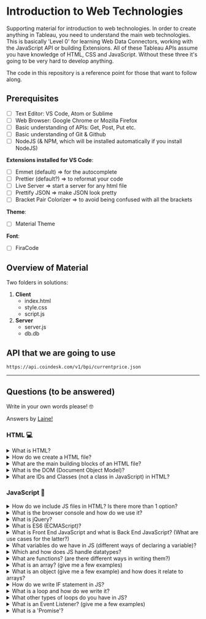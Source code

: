 # **Introduction to Web Technologies**

Supporting material for introduction to web technologies. In order to create anything in Tableau, you need to understand the main web technologies. This is basically 'Level 0' for learning Web Data Connectors, working with the JavaScript API or building Extensions. All of these Tableau APIs assume you have knowledge of HTML, CSS and JavaScript. Without these three it's going to be very hard to develop anything.

The code in this repository is a reference point for those that want to follow along.

## **Prerequisites**

- [ ] Text Editor: VS Code, Atom or Sublime
- [ ] Web Browser: Google Chrome or Mozilla Firefox
- [ ] Basic understanding of APIs: Get, Post, Put etc.
- [ ] Basic understanding of Git & Github
- [ ] NodeJS (& NPM, which will be installed automatically if you install NodeJS)

**Extensions installed for VS Code**:

- [ ] Emmet (default) => for the autocomplete
- [ ] Prettier (default?) => to reformat your code
- [ ] Live Server => start a server for any html file
- [ ] Prettify JSON => make JSON look pretty
- [ ] Bracket Pair Colorizer => to avoid being confused with all the brackets

**Theme**:

- [ ] Material Theme

**Font**:

- [ ] FiraCode

## Overview of Material

Two folders in solutions:

1. **Client**
   - index.html
   - style.css
   - script.js
2. **Server**
   - server.js
   - db.db

## API that we are going to use

```
https://api.coindesk.com/v1/bpi/currentprice.json

```

---

## Questions (to be answered)

Write in your own words please! 🤓

Answers by [Laine!](https://lifeinthefastlaine.home.blog)

### **HTML** 💻

<details>
<summary>What is HTML?</summary>

- It is a language that we use to design a webpage. It is a way to format and annotate a text file.
- Stands for Hyper Text Markup Language

  </details>

  <details>

<summary>How do we create a HTML file?</summary>
-	Put .html
  </details>
  <details>
<summary>What are the main building blocks of an HTML file?</summary>

- You need a pair of tags for each element/part of the file.
- The main tags you need are <html>, <head>,<body>
  </details>

<details>
<summary>What is the DOM (Document Object Model)?</summary>
* Document Object Model
* It's kind of like the metadata of a dataset, but for objects. Objects in this case would be the html or XML file. It's like the metadata, because it represents the different parts/tags of the html or XML file. This is useful, because it allows other programming languages to manipulate the object, such as Javascript.
</details>
<details>
<summary>What are IDs and Classes (not a class in JavaScript) in HTML?</summary>
- You can use this within the Style tag.
- Class:
- Has a full stop in front of it.
- Can be applied to multiple elements in your object file.
- ID's:
- Have a hashtag in front of it.
- that you can only apply to one specific elements in your html file.
</details>

### **JavaScript** 🚀

<details>
<summary>How do we include JS files in HTML? Is there more than 1 option?</summary>
-	2 ways to do this: via file or via writing the script inside the HTML code.
-	Via file: Put script tag with the src attribute pointing to the name of the file e.g.

<script type="text/javascript" src="jsfile.js"></script>

- Script inside code e.g.

<script type="text/javascript">
-	// your JavaScript
-	</script>

</details>
<details>
<summary>What is the browser console and how do we use it?</summary>
-	It is a way of seeing what is happening in the background of a webpage. It can help you to diagnose JavaScript errors, you can also see logged messages so you know if a part of your JS script worked or not.
-	Can access it through developer tools from your browser.
</details>
<details>
<summary>What is jQuery?</summary>
-	It is a type of JavaScript library that allows you to write JS shorthand.  - a library is a package or a JS file that contains loads of functions that we can call on to execute a certain action.
-	It's used as a connector between the HTML DOM and the JS code.
-	You can use jQuery using the $ sign.
-	(Resources: https://jquery.com/)
</details>
<details>
<summary>What is ES6 (ECMAScript)?</summary>
-	ECMA script is a way of standardising a language. JS is one way to implement that. ES6 is the 6th edition.
</details>
<details>
<summary>What is Front End JavaScript and what is Back End JavaScript? (What are use cases for the latter?)</summary>
-	Front End:
"	"Client Side": You control what people see in the browser
-	Back End:
"	"Server Side": You control how the site works. For this, you need a server, an application and a database. Back end code will link the information from the data base to what we see on the browser.
"	You can use back end JS to provide RESTful API's
"	Use Cases include handling page requests, transferring data in a fast and smooth way,
"	Libraries that often used include Node.js, Express (which I've seen before with the web data connector).
</details>
<details>
<summary>What variables do we have in JS (different ways of declaring a variable)?</summary>
</details>
<details>
<summary>Which and how does JS handle datatypes?</summary>
-	Number, strings, Booleans, arrays (square brackets and comma separators) and objects (which can contain multiple bits of information using curly brackets and comma separated).
-	Same variable can be used to hold different data types at one time and if changed, the data type will change automatically as well.
</details>
<details>
<summary>What are functions? (are there different ways in writing them?)</summary>
-	Functions are a set of instructions that we be re-used in your code.
-	Functions need to be set and then invoked (called on).
-	How can we write them?:
"	"Function" keyword, name, parenthesis. The code to be executed is then written in curly brackets after.
E.g.
"	 function name (a,b) { return a + b}

you can then call on that function

var x = name(6,8)

this return you 6+8 = 14

To return the result of that function, use brackets.

- Different ways of writing them:
  " Function Declaration: Use keyword "function" e.g. function name (parameters) {code}
  " Function Expressions (lets you define a names or anonymous function): e.g let name = function (parameters) {code}
  " Arrow Function: e.g. let name =( parameters) => {code}

</details>
<details>
<summary>What is an array? (give me a few examples)</summary>
-	Arrays hold more than one value at the same time. It can hold lists.
-	E.g. var fruits = ["apple","banana", "grapes"]
-	E.g. var fruits = new Array("apple","banana","grapes")

</details>
<details>
<summary>What is an object (give me a few example) and how does it relate to arrays?</summary>
-	Objects contain properties and methods. You can store lots of data within an object, and you can get information from it using properties. E.g var fruit = "apple"
-	Objects can store single data types; it can be a variable with multiple values e.g var fruit = {type: "apple", colour: "red"} - these are called "name:value" pairs
-	Arrays are a certain type of object.

Properties
You can call on the properties of an object using objectname.propertyname e.g. fruit.type or fruit["type"]

Methods
They are essentially a function but stored as property. They do something, rather than just provide information

</details>
<details>
<summary>How do we write IF statement in JS?</summary>
</details>
<details>
<summary>What is a loop and how do we write it?</summary>
Types of loops: For-loops (batch macro) and while-loops (iterative macro)

For-loops:
For/in- lets you iterate through properties within an object.
For/of - lets you iterate through various data structures e.g. arrays

While-loops: while it satisfies the condition, do it.

</details>
<details>
<summary>What other types of loops do you have in JS?</summary>
</details>
<details>
<summary>What is an Event Listener? (give me a few examples)</summary>
- Event listeners listen for events to occur. So when something happens, e.g this button is clicked, then do this.

buttonelement.addEventListener(event, listener)

e.g.
buttonname.addEventListener("click", function() {
"Print something here"}

This then returns "Print something here" when a button is clicked.

</details>
<details>
<summary>What is a 'Promise'?</summary>
- A promise is a set of instructions that are given when something in the future happens. E.g. once a the data has fully loaded to this, then call this function, or it is has failed then call this function.

A promise must have a .then() function. This function should have onFufilled() and onRejected(), but they are optional. They tell you what happens when the promise is fulfilled or when it is rejected.

</details>
